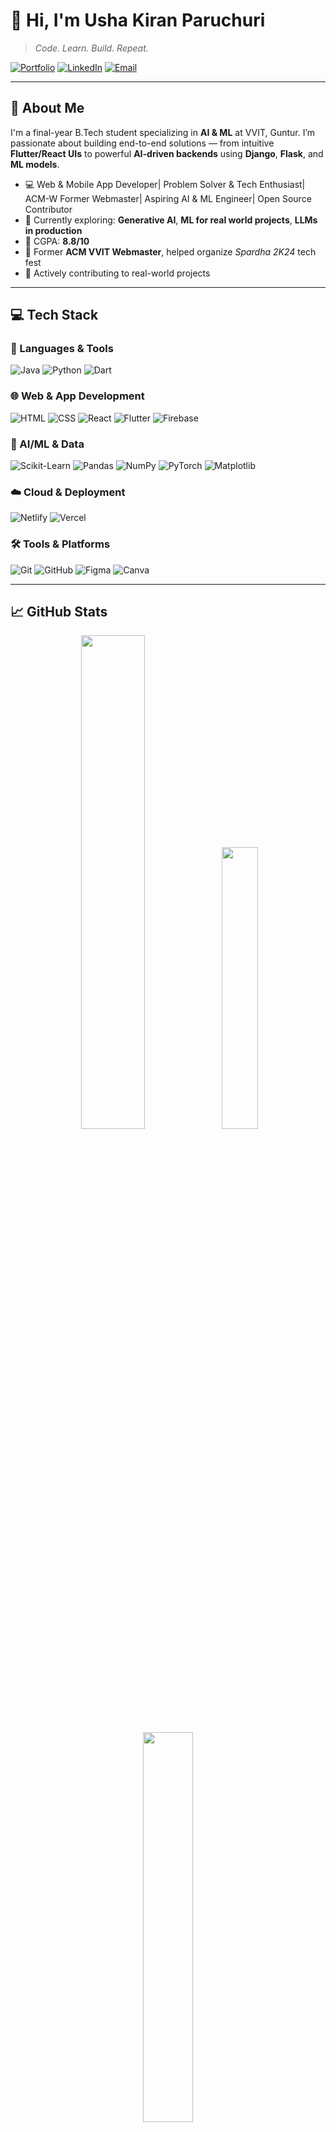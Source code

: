 # 👋 Hi, I'm Usha Kiran Paruchuri

> *Code. Learn. Build. Repeat.*

[![Portfolio](https://img.shields.io/badge/Portfolio-Live-blueviolet?style=for-the-badge&logo=vercel&logoColor=white)](https://ushakiran-portfolio.vercel.app/)
[![LinkedIn](https://img.shields.io/badge/LinkedIn-Connect-blue?style=for-the-badge&logo=linkedin)](https://www.linkedin.com/in/usha-kiran-paruchuri-482309257/)
[![Email](https://img.shields.io/badge/Email-Contact-red?style=for-the-badge&logo=gmail)](mailto:ushakiranparuchuri@gmail.com)

---

## 🌱 About Me

I'm a final-year B.Tech student specializing in **AI & ML** at VVIT, Guntur. I’m passionate about building end-to-end solutions — from intuitive **Flutter/React UIs** to powerful **AI-driven backends** using **Django**, **Flask**, and **ML models**.

- 💻 Web & Mobile App Developer| Problem Solver & Tech Enthusiast| ACM-W Former Webmaster| Aspiring AI & ML Engineer| Open Source Contributor
- 🧠 Currently exploring: **Generative AI**, **ML for real world projects**, **LLMs in production**
- 🎯 CGPA: **8.8/10**
- 📢 Former **ACM VVIT Webmaster**, helped organize *Spardha 2K24* tech fest
- 🚀 Actively contributing to real-world projects

---


## 💻 Tech Stack

### 🧰 Languages & Tools
![Java](https://img.shields.io/badge/Java-ED8B00?style=flat&logo=java&logoColor=white)
![Python](https://img.shields.io/badge/Python-3670A0?style=flat&logo=python&logoColor=white)
![Dart](https://img.shields.io/badge/Dart-0175C2?style=flat&logo=dart&logoColor=white)

### 🌐 Web & App Development
![HTML](https://img.shields.io/badge/HTML5-E34F26?style=flat&logo=html5&logoColor=white)
![CSS](https://img.shields.io/badge/CSS3-1572B6?style=flat&logo=css3&logoColor=white)
![React](https://img.shields.io/badge/React-61DAFB?style=flat&logo=react&logoColor=black)
![Flutter](https://img.shields.io/badge/Flutter-02569B?style=flat&logo=flutter&logoColor=white)
![Firebase](https://img.shields.io/badge/Firebase-039BE5?style=flat&logo=firebase)

### 🧠 AI/ML & Data
![Scikit-Learn](https://img.shields.io/badge/Scikit--Learn-F7931E?style=flat&logo=scikit-learn&logoColor=white)
![Pandas](https://img.shields.io/badge/Pandas-150458?style=flat&logo=pandas&logoColor=white)
![NumPy](https://img.shields.io/badge/NumPy-013243?style=flat&logo=numpy&logoColor=white)
![PyTorch](https://img.shields.io/badge/PyTorch-EE4C2C?style=flat&logo=pytorch&logoColor=white)
![Matplotlib](https://img.shields.io/badge/Matplotlib-000000?style=flat&logo=matplotlib&logoColor=white)

### ☁️ Cloud & Deployment
![Netlify](https://img.shields.io/badge/Netlify-00C7B7?style=flat&logo=netlify&logoColor=white)
![Vercel](https://img.shields.io/badge/Vercel-000000?style=flat&logo=vercel&logoColor=white)

### 🛠️ Tools & Platforms
![Git](https://img.shields.io/badge/Git-F05033?style=flat&logo=git&logoColor=white)
![GitHub](https://img.shields.io/badge/GitHub-181717?style=flat&logo=github&logoColor=white)
![Figma](https://img.shields.io/badge/Figma-F24E1E?style=flat&logo=figma&logoColor=white)
![Canva](https://img.shields.io/badge/Canva-00C4CC?style=flat&logo=canva&logoColor=white)

---

## 📈 GitHub Stats

<div align="center">
  <img src="https://github-readme-stats.vercel.app/api?username=UshaKiran31&show_icons=true&theme=tokyonight&hide_border=false&count_private=true" width="45%" />
  <img src="https://github-readme-stats.vercel.app/api/top-langs/?username=UshaKiran31&layout=compact&theme=tokyonight&hide_border=false" width="34%" />
  <br/>
  <img src="https://streak-stats.demolab.com?user=UshaKiran31&theme=tokyonight&hide_border=false" width="40%" />
</div>

---

## 📫 Let's Connect!

I'm always up for:
- Collaborating on AI/ML or web dev projects
- Giving tech talks
- Learning from fellow devs

📧 **Email**: ushakiranparuchuri@gmail.com  
🌐 **Portfolio**: [ushakiran-portfolio.vercel.app](https://ushakiran-portfolio.vercel.app/)

---

<div align="center">
  <img src="https://komarev.com/ghpvc/?username=UshaKiran31&style=flat-square&color=blueviolet" />
  <br>
  <i>"Code that’s clean, scalable, and built with purpose."</i>
</div>
